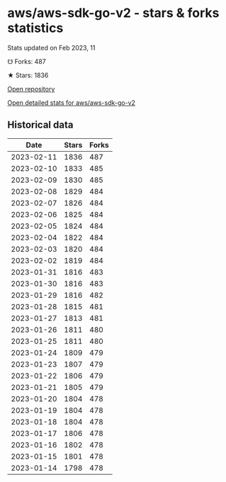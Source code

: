 # aws/aws-sdk-go-v2 - stars & forks statistics

Stats updated on Feb 2023, 11

☋ Forks: 487

★ Stars: 1836

[Open repository](https://github.com/aws/aws-sdk-go-v2)

[Open detailed stats for aws/aws-sdk-go-v2](https://reviewgithub.com/rep/aws/aws-sdk-go-v2)

## Historical data
| Date | Stars | Forks |
|------|-------|-------|
| 2023-02-11 | 1836 | 487 | 
| 2023-02-10 | 1833 | 485 | 
| 2023-02-09 | 1830 | 485 | 
| 2023-02-08 | 1829 | 484 | 
| 2023-02-07 | 1826 | 484 | 
| 2023-02-06 | 1825 | 484 | 
| 2023-02-05 | 1824 | 484 | 
| 2023-02-04 | 1822 | 484 | 
| 2023-02-03 | 1820 | 484 | 
| 2023-02-02 | 1819 | 484 | 
| 2023-01-31 | 1816 | 483 | 
| 2023-01-30 | 1816 | 483 | 
| 2023-01-29 | 1816 | 482 | 
| 2023-01-28 | 1815 | 481 | 
| 2023-01-27 | 1813 | 481 | 
| 2023-01-26 | 1811 | 480 | 
| 2023-01-25 | 1811 | 480 | 
| 2023-01-24 | 1809 | 479 | 
| 2023-01-23 | 1807 | 479 | 
| 2023-01-22 | 1806 | 479 | 
| 2023-01-21 | 1805 | 479 | 
| 2023-01-20 | 1804 | 478 | 
| 2023-01-19 | 1804 | 478 | 
| 2023-01-18 | 1804 | 478 | 
| 2023-01-17 | 1806 | 478 | 
| 2023-01-16 | 1802 | 478 | 
| 2023-01-15 | 1801 | 478 | 
| 2023-01-14 | 1798 | 478 | 

